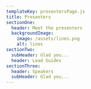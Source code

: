 ```yaml
---
templateKey: presentersPage.js
title: Presenters
sectionOne:
  header: Meet the presenters
  backgroundImage:
    image: /assets/lines.png
    alt: lines
sectionTwo:
  subHeader: Glad you...
  header: Lead Guides
sectionThree:
  header: Speakers
  subHeader: Glad you...
---
```

